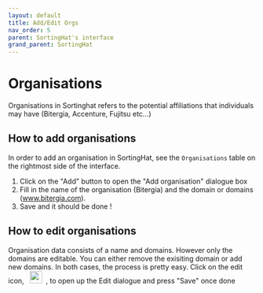 ```yaml
---
layout: default
title: Add/Edit Orgs
nav_order: 5
parent: SortingHat's interface
grand_parent: SortingHat
---
```


# Organisations

Organisations in Sortinghat refers to the potential affiliations that individuals may have (Bitergia, Accenture, Fujitsu etc...)

## How to add organisations

In order to add an organisation in SortingHat, see the <code>Organisations</code> table on the rightmost side of the interface.

1. Click on the "Add" button to open the "Add organisation" dialogue box
2. Fill in the name of the organisation (Bitergia) and the domain or domains (www.bitergia.com).
3. Save and it should be done !

## How to edit organisations

Organisation data consists of a name and domains. However only the domains are editable. You can either remove the exisiting domain or add new domains. In both cases, the process is pretty easy. Click on the edit icon, &nbsp; <img src="../../../assets/sortinghat-edit.png" alt="sortinghat-edit" style="width:25px;"/> &nbsp;, to open up the Edit dialogue and press "Save" once done
